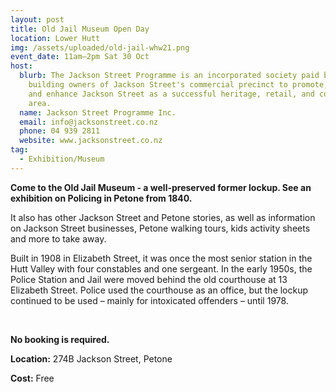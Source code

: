 ```yaml
---
layout: post
title: Old Jail Museum Open Day
location: Lower Hutt
img: /assets/uploaded/old-jail-whw21.png
event_date: 11am–2pm Sat 30 Oct
host:
  blurb: The Jackson Street Programme is an incorporated society paid by the
    building owners of Jackson Street's commercial precinct to promote, preserve
    and enhance Jackson Street as a successful heritage, retail, and commercial
    area.
  name: Jackson Street Programme Inc.
  email: info@jacksonstreet.co.nz
  phone: 04 939 2811
  website: www.jacksonstreet.co.nz
tag:
  - Exhibition/Museum
---
```

**Come to the Old Jail Museum - a well-preserved former lockup. See an exhibition on Policing in Petone from 1840.** 

It also has other Jackson Street and Petone stories, as well as information on Jackson Street businesses, Petone walking tours, kids activity sheets and more to take away. 

Built in 1908 in Elizabeth Street, it was once the most senior station in the Hutt Valley with four constables and one sergeant. In the early 1950s, the Police Station and Jail were moved behind the old courthouse at 13 Elizabeth Street. Police used the courthouse as an office, but the lockup continued to be used – mainly for intoxicated offenders – until 1978.

<br>

**No booking is required.** 

**Location:** 274B Jackson Street, Petone

**Cost:** Free